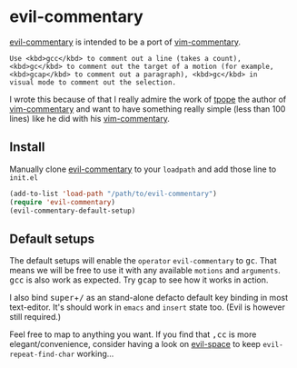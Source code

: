 # evil-commentary

[evil-commentary] is intended to be a port of [vim-commentary].

	Use <kbd>gcc</kbd> to comment out a line (takes a count),
	<kbd>gc</kbd> to comment out the target of a motion (for example,
	<kbd>gcap</kbd> to comment out a paragraph), <kbd>gc</kbd> in
	visual mode to comment out the selection.

I wrote this because of that I really admire the work of [tpope] the
author of [vim-commentary] and want to have something really simple
(less than 100 lines) like he did with his [vim-commentary].

## Install

Manually clone [evil-commentary] to your `loadpath` and add those line to `init.el`

```lisp
(add-to-list 'load-path "/path/to/evil-commentary")
(require 'evil-commentary)
(evil-commentary-default-setup)
```

## Default setups

The default setups will enable the `operator` `evil-commentary` to
<kbd>gc</kbd>. That means we will be free to use it with any available
`motions` and `arguments`. <kbd>gcc</kbd> is also work as
expected. Try <kbd>gcap</kbd> to see how it works in action.

I also bind <kbd>super</kbd>+<kbd>/</kbd> as an stand-alone defacto
default key binding in most text-editor. It's should work in `emacs`
and `insert` state too. (Evil is however still required.)

Feel free to map to anything you want. If you find that <kbd>,cc</kbd>
is more elegant/convenience, consider having a look on [evil-space] to
keep `evil-repeat-find-char` working...

[evil-commentary]: https://github.com/linktohack/evil-commentary
[evil-mode]: https://gitorious.org/evil/pages/Home
[vim-commentary]: https://github.com/tpope/vim-commentary
[tpope]: https://github.com/tpope
[evil-space]: https://github.com/linktohack/evil-space
